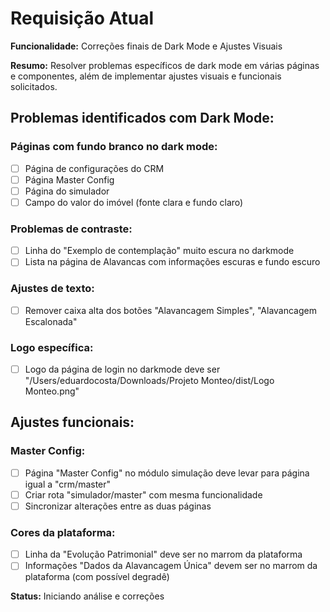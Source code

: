 # Requisição Atual

**Funcionalidade:** Correções finais de Dark Mode e Ajustes Visuais

**Resumo:**
Resolver problemas específicos de dark mode em várias páginas e componentes, além de implementar ajustes visuais e funcionais solicitados.

## Problemas identificados com Dark Mode:

### Páginas com fundo branco no dark mode:
- [ ] Página de configurações do CRM
- [ ] Página Master Config 
- [ ] Página do simulador
- [ ] Campo do valor do imóvel (fonte clara e fundo claro)

### Problemas de contraste:
- [ ] Linha do "Exemplo de contemplação" muito escura no darkmode
- [ ] Lista na página de Alavancas com informações escuras e fundo escuro

### Ajustes de texto:
- [ ] Remover caixa alta dos botões "Alavancagem Simples", "Alavancagem Escalonada"

### Logo específica:
- [ ] Logo da página de login no darkmode deve ser "/Users/eduardocosta/Downloads/Projeto Monteo/dist/Logo Monteo.png"

## Ajustes funcionais:

### Master Config:
- [ ] Página "Master Config" no módulo simulação deve levar para página igual a "crm/master"
- [ ] Criar rota "simulador/master" com mesma funcionalidade
- [ ] Sincronizar alterações entre as duas páginas

### Cores da plataforma:
- [ ] Linha da "Evolução Patrimonial" deve ser no marrom da plataforma
- [ ] Informações "Dados da Alavancagem Única" devem ser no marrom da plataforma (com possível degradê)

**Status:** Iniciando análise e correções